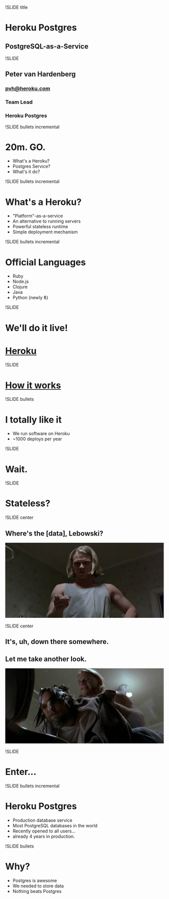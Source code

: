 !SLIDE title
# Heroku Postgres #
## PostgreSQL-as-a-Service ##

!SLIDE
## Peter van Hardenberg ##
### pvh@heroku.com ###
### Team Lead ###
### Heroku Postgres ###

!SLIDE bullets incremental
# 20m. GO. #
* What's a Heroku?
* Postgres Service?
* What's it do?

!SLIDE bullets incremental
# What's a Heroku? #

* "Platform"-as-a-service
* An alternative to running servers
* Powerful stateless runtime
* Simple deployment mechanism

!SLIDE bullets incremental
# Official Languages
* Ruby
* Node.js
* Clojure
* Java
* Python (newly ϐ)

!SLIDE

# We'll do it live!
# [Heroku](http://heroku.com)

!SLIDE

# [How it works](http://heroku.com/how)

!SLIDE bullets

# I totally like it
* We run software on Heroku
* ~1000 deploys per year

!SLIDE

# Wait.

!SLIDE

# Stateless?

!SLIDE center

## Where's the [data], Lebowski?
![Treehorn Thug](where.jpg)

!SLIDE center

## It's, uh, down there somewhere.
## Let me take another look.
![Wet Lebowski](down.jpg)

!SLIDE

# Enter...

!SLIDE bullets incremental
# Heroku Postgres #

* Production database service
* Most PostgreSQL databases in the world
* Recently opened to all users...
* already 4 years in production.

!SLIDE bullets

# Why? #

* Postgres is awesome
* We needed to store data
* Nothing beats Postgres
